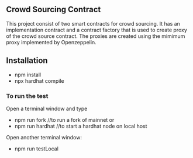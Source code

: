 ## Crowd Sourcing Contract

This project consist of two smart contracts for crowd sourcing. It has an implementation contract and a contract factory that is used to create proxy of the crowd source contract. The proxies are created using the mimimum proxy implemented by Openzeppelin.

## Installation

* npm install
* npx hardhat compile

### To run the test
Open a terminal window and type
* npm run fork //to run a fork of mainnet
or
* npm run hardhat //to start a hardhat node on local host

Open another terminal window:
* npm run testLocal
